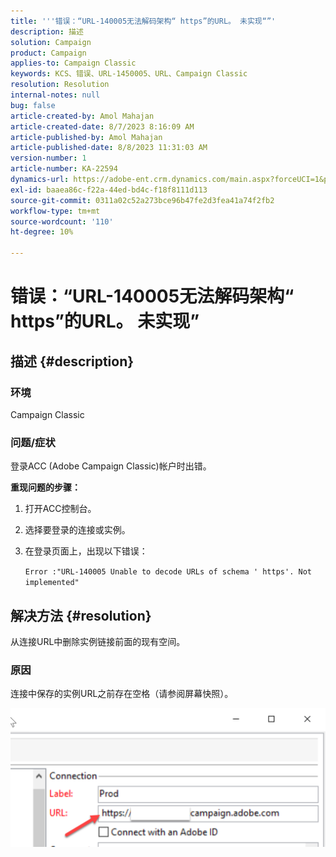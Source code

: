 ```yaml
---
title: '''错误：“URL-140005无法解码架构“ https”的URL。 未实现“”'
description: 描述
solution: Campaign
product: Campaign
applies-to: Campaign Classic
keywords: KCS、错误、URL-1450005、URL、Campaign Classic
resolution: Resolution
internal-notes: null
bug: false
article-created-by: Amol Mahajan
article-created-date: 8/7/2023 8:16:09 AM
article-published-by: Amol Mahajan
article-published-date: 8/8/2023 11:31:03 AM
version-number: 1
article-number: KA-22594
dynamics-url: https://adobe-ent.crm.dynamics.com/main.aspx?forceUCI=1&pagetype=entityrecord&etn=knowledgearticle&id=8df6b4a6-fa34-ee11-bdf4-6045bd006c82
exl-id: baaea86c-f22a-44ed-bd4c-f18f8111d113
source-git-commit: 0311a02c52a273bce96b47fe2d3fea41a74f2fb2
workflow-type: tm+mt
source-wordcount: '110'
ht-degree: 10%

---
```


# 错误：“URL-140005无法解码架构“ https”的URL。 未实现”

## 描述 {#description}


### <b>环境</b>

Campaign Classic



### <b>问题/症状</b>

登录ACC (Adobe Campaign Classic)帐户时出错。



<b>重现问题的步骤：</b>

1. 打开ACC控制台。


2. 选择要登录的连接或实例。


3. 在登录页面上，出现以下错误：

   `Error :"URL-140005 Unable to decode URLs of schema ' https'. Not implemented"`



## 解决方法 {#resolution}


从连接URL中删除实例链接前面的现有空间。

### <b>原因</b>

连接中保存的实例URL之前存在空格（请参阅屏幕快照）。

![](assets/9ee7e7a5-fc34-ee11-bdf4-6045bd006c82.png)
